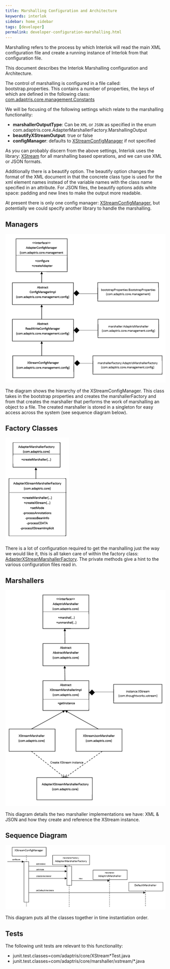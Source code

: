 ```yaml
---
title: Marshalling Configuration and Architecture
keywords: interlok
sidebar: home_sidebar
tags: [developer]
permalink: developer-configuration-marshalling.html
---
```


Marshalling refers to the process by which Interlok will read the main XML configuration file and create a running instance of Interlok from that configuration file.

This document describes the Interlok Marshalling configuration and Architecture.

The control of marshalling is configured in a file called: bootstrap.properties.
This contains a number of properties, the keys of which are defined in the following class: [com.adaptris.core.management.Constants](https://nexus.adaptris.net/nexus/content/sites/javadocs/com/adaptris/interlok-core/3.11-SNAPSHOT/com/adaptris/core/management/Constants.html "com.adaptris.core.management.Constants")

We will be focusing of the following settings which relate to the marshalling functionality:

- **marshallerOutputType**: Can be `XML` or `JSON` as specified in the enum com.adaptris.core.AdapterMarshallerFactory.MarshallingOutput
- **beautifyXStreamOutput**: true or false
- **configManager**: defaults to [XStreamConfigManager][] if not specified

As you can probably discern from the above settings, Interlok uses the library: [XStream][] for all marshalling based operations, and we can use XML or JSON formats.

Additionally there is a beautify option. The beautify option changes the format of the XML document in that the concrete class type is used for the xml element names instead of the variable names with the class name specified in an attribute. For JSON files, the beautify options adds white space: padding and new lines to make the output more readable.

At present there is only one config manager: [XStreamConfigManager][], but potentially we could specify another library to handle the marshalling.

## Managers ##

![Managers](./images/configuration-marshalling/managers.png)

The diagram shows the hierarchy of the XStreamConfigManager. This class takes in the bootstrap properties and creates the marshallerFactory and from that creates the marshaller that performs the work of marshalling an object to a file.
The created marshaller is stored in a singleton for easy access across the system (see sequence diagram below).

## Factory Classes ##

![Factories](./images/configuration-marshalling/Factories.png)

There is a lot of configuration required to get the marshalling just the way we would like it, this is all taken care of within the factory class: [AdapterXStreanMarshallerFactory](https://nexus.adaptris.net/nexus/content/sites/javadocs/com/adaptris/interlok-core/3.11-SNAPSHOT/com/adaptris/core/AdapterXStreamMarshallerFactory.html "AdapterXStreamMarshallerFactory"). The private methods give a hint to the various configuration files read in.

## Marshallers ##

![Marshallers](./images/configuration-marshalling/marshallers.png)

This diagram details the two marshaller implementations we have: XML & JSON and how they create and reference the XStream instance.

## Sequence Diagram ##

![Sequence](./images/configuration-marshalling/sequence.png)

This diagram puts all the classes together in time instantiation order.

## Tests ##

The following unit tests are relevant to this functionality:

- junit.test.classes=com/adaptris/core/XStream*Test.java
- junit.test.classes=com/adaptris/core/marshaller/xstream/*.java


[XStreamConfigManager]: https://nexus.adaptris.net/nexus/content/sites/javadocs/com/adaptris/interlok-core/3.11-SNAPSHOT/com/adaptris/core/management/config/XStreamConfigManager.html
[XStream]: https://x-stream.github.io/